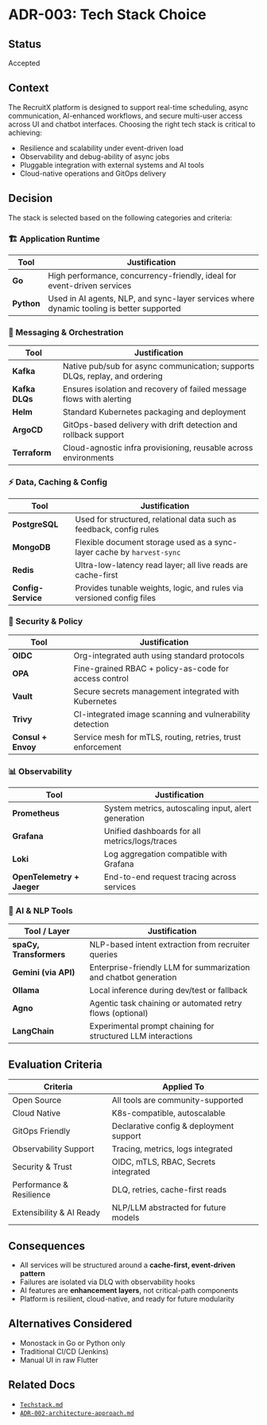 # ADR-003: Tech Stack Choice

## Status

Accepted

## Context

The RecruitX platform is designed to support real-time scheduling, async communication, AI-enhanced workflows, and
secure multi-user access across UI and chatbot interfaces. Choosing the right tech stack is critical to achieving:

- Resilience and scalability under event-driven load
- Observability and debug-ability of async jobs
- Pluggable integration with external systems and AI tools
- Cloud-native operations and GitOps delivery

## Decision

The stack is selected based on the following categories and criteria:

### 🏗 Application Runtime

| Tool       | Justification                                                                             |
|------------|-------------------------------------------------------------------------------------------|
| **Go**     | High performance, concurrency-friendly, ideal for event-driven services                   |
| **Python** | Used in AI agents, NLP, and sync-layer services where dynamic tooling is better supported |

### 💬 Messaging & Orchestration

| Tool           | Justification                                                               |
|----------------|-----------------------------------------------------------------------------|
| **Kafka**      | Native pub/sub for async communication; supports DLQs, replay, and ordering |
| **Kafka DLQs** | Ensures isolation and recovery of failed message flows with alerting        |
| **Helm**       | Standard Kubernetes packaging and deployment                                |
| **ArgoCD**     | GitOps-based delivery with drift detection and rollback support             |
| **Terraform**  | Cloud-agnostic infra provisioning, reusable across environments             |

### ⚡ Data, Caching & Config

| Tool               | Justification                                                          |
|--------------------|------------------------------------------------------------------------|
| **PostgreSQL**     | Used for structured, relational data such as feedback, config rules    |
| **MongoDB**        | Flexible document storage used as a sync-layer cache by `harvest-sync` |
| **Redis**          | Ultra-low-latency read layer; all live reads are cache-first           |
| **Config-Service** | Provides tunable weights, logic, and rules via versioned config files  |

### 🔐 Security & Policy

| Tool               | Justification                                              |
|--------------------|------------------------------------------------------------|
| **OIDC**           | Org-integrated auth using standard protocols               |
| **OPA**            | Fine-grained RBAC + policy-as-code for access control      |
| **Vault**          | Secure secrets management integrated with Kubernetes       |
| **Trivy**          | CI-integrated image scanning and vulnerability detection   |
| **Consul + Envoy** | Service mesh for mTLS, routing, retries, trust enforcement |

### 📊 Observability

| Tool                       | Justification                                       |
|----------------------------|-----------------------------------------------------|
| **Prometheus**             | System metrics, autoscaling input, alert generation |
| **Grafana**                | Unified dashboards for all metrics/logs/traces      |
| **Loki**                   | Log aggregation compatible with Grafana             |
| **OpenTelemetry + Jaeger** | End-to-end request tracing across services          |

### 🤖 AI & NLP Tools

| Tool / Layer            | Justification                                                    |
|-------------------------|------------------------------------------------------------------|
| **spaCy, Transformers** | NLP-based intent extraction from recruiter queries               |
| **Gemini (via API)**    | Enterprise-friendly LLM for summarization and chatbot generation |
| **Ollama**              | Local inference during dev/test or fallback                      |
| **Agno**                | Agentic task chaining or automated retry flows (optional)        |
| **LangChain**           | Experimental prompt chaining for structured LLM interactions     |

## Evaluation Criteria

| Criteria                 | Applied To                              |
|--------------------------|-----------------------------------------|
| Open Source              | All tools are community-supported       |
| Cloud Native             | K8s-compatible, autoscalable            |
| GitOps Friendly          | Declarative config & deployment support |
| Observability Support    | Tracing, metrics, logs integrated       |
| Security & Trust         | OIDC, mTLS, RBAC, Secrets integrated    |
| Performance & Resilience | DLQ, retries, cache-first reads         |
| Extensibility & AI Ready | NLP/LLM abstracted for future models    |

## Consequences

- All services will be structured around a **cache-first, event-driven pattern**
- Failures are isolated via DLQ with observability hooks
- AI features are **enhancement layers**, not critical-path components
- Platform is resilient, cloud-native, and ready for future modularity

## Alternatives Considered

- Monostack in Go or Python only
- Traditional CI/CD (Jenkins)
- Manual UI in raw Flutter

## Related Docs

- [`Techstack.md`](../Techstack.md)
- [`ADR-002-architecture-approach.md`](./ADR-002-architecture-approach.md)
